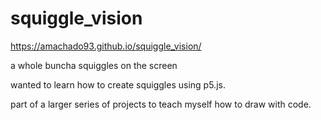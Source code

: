 # squiggle_vision

https://amachado93.github.io/squiggle_vision/

a whole buncha squiggles on the screen

wanted to learn how to create squiggles using p5.js.  

part of a larger series of projects to teach myself how to draw with code.
